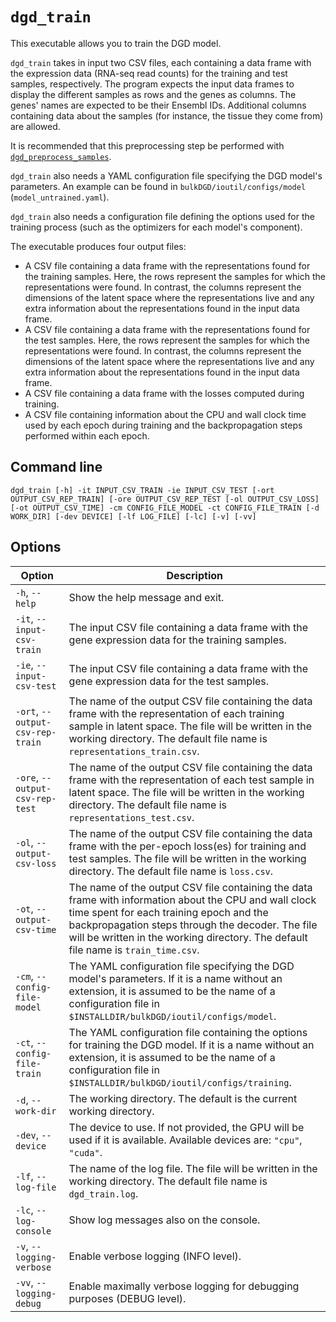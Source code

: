 # `dgd_train`

This executable allows you to train the DGD model.

`dgd_train` takes in input two CSV files, each containing a data frame with the expression data (RNA-seq read counts) for the training and test samples, respectively. The program expects the input data frames to display the different samples as rows and the genes as columns. The genes' names are expected to be their Ensembl IDs. Additional columns containing data about the samples (for instance, the tissue they come from) are allowed.

It is recommended that this preprocessing step be performed with [`dgd_preprocess_samples`](#dgd_preprocess_samples).

`dgd_train` also needs a YAML configuration file specifying the DGD model's parameters. An example can be found in `bulkDGD/ioutil/configs/model` (`model_untrained.yaml`).

`dgd_train` also needs a configuration file defining the options used for the training process (such as the optimizers for each model's component).

The executable produces four output files:

* A CSV file containing a data frame with the representations found for the training samples. Here, the rows represent the samples for which the representations were found. In contrast, the columns represent the dimensions of the latent space where the representations live and any extra information about the representations found in the input data frame.
* A CSV file containing a data frame with the representations found for the test samples. Here, the rows represent the samples for which the representations were found. In contrast, the columns represent the dimensions of the latent space where the representations live and any extra information about the representations found in the input data frame.
* A CSV file containing a data frame with the losses computed during training.
* A CSV file containing information about the CPU and wall clock time used by each epoch during training and the backpropagation steps performed within each epoch.

## Command line

```
dgd_train [-h] -it INPUT_CSV_TRAIN -ie INPUT_CSV_TEST [-ort OUTPUT_CSV_REP_TRAIN] [-ore OUTPUT_CSV_REP_TEST [-ol OUTPUT_CSV_LOSS] [-ot OUTPUT_CSV_TIME] -cm CONFIG_FILE_MODEL -ct CONFIG_FILE_TRAIN [-d WORK_DIR] [-dev DEVICE] [-lf LOG_FILE] [-lc] [-v] [-vv]
```

## Options

| Option                           | Description                                                  |
| -------------------------------- | ------------------------------------------------------------ |
| `-h`, `--help`                   | Show the help message and exit.                              |
| `-it`, `--input-csv-train`       | The input CSV file containing a data frame with the gene expression data for the training samples. |
| `-ie`, `--input-csv-test`        | The input CSV file containing a data frame with the gene expression data for the test samples. |
| `-ort`, `--output-csv-rep-train` | The name of the output CSV file containing the data frame with the representation of each training sample in latent space. The file will be written in the working directory. The default file name is `representations_train.csv`. |
| `-ore`, `--output-csv-rep-test`  | The name of the output CSV file containing the data frame with the representation of each test sample in latent space. The file will be written in the working directory. The default file name is `representations_test.csv`. |
| `-ol`, `--output-csv-loss`       | The name of the output CSV file containing the data frame with the per-epoch loss(es) for training and test samples. The file will be written in the working directory. The default file name is `loss.csv`. |
| `-ot`, `--output-csv-time`       | The name of the output CSV file containing the data frame with information about the CPU and wall clock time spent for each training epoch and the backpropagation steps through the decoder. The file will be written in the working directory. The default file name is `train_time.csv`. |
| `-cm`, `--config-file-model`     | The YAML configuration file specifying the DGD model's parameters. If it is a name without an extension, it is assumed to be the name of a configuration file in `$INSTALLDIR/bulkDGD/ioutil/configs/model`. |
| `-ct`, `--config-file-train`     | The YAML configuration file containing the options for training the DGD model. If it is a name without an extension, it is assumed to be the name of a configuration file in `$INSTALLDIR/bulkDGD/ioutil/configs/training`. |
| `-d`, `--work-dir`               | The working directory. The default is the current working directory. |
| `-dev`, `--device`               | The device to use. If not provided, the GPU will be used if it is available. Available devices are: `"cpu"`, `"cuda"`. |
| `-lf`, `--log-file`              | The name of the log file. The file will be written in the working directory. The default file name is `dgd_train.log`. |
| `-lc`, `--log-console`           | Show log messages also on the console.                       |
| `-v`, `--logging-verbose`        | Enable verbose logging (INFO level).                         |
| `-vv`, `--logging-debug`         | Enable maximally verbose logging for debugging purposes (DEBUG level). |